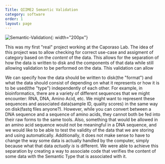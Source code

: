 ```yaml
---
Title: QIIME2 Semantic Validation
category: software
order: 1
layout: page
---
```


![Semantic-Validation](https://drive.google.com/uc?id=17hpLptK4qvWhNVF-7lpdEDEgk4I46qlp){: width="200px"}

This was my first "real" project working at the Caporaso Lab. The idea of this
project was to allow checking for correct use-case and assigment of category
based on the _content_ of the data. This allows for the separation of how the
data is written to disk and the components of that data while still allowing
validation to be performed on the data. This validation can allow 

We can specify how the data should be written to disk(the "format") and what
the data should consist of depending on what it represents or how it is to be
used(the "type") independently of each other. For example, in bioinformatics,
there are a variety of different sequences that we might encounter: RNA, DNA,
Amino Acid, etc. We might want to represent these sequences and associated
data(sample ID, quality scores) in the same way on disk(fastq files anyone?).
However, while you can convert between a DNA sequence and a sequence of amino
acids, they cannot both be fed into their raw forms to the same tools. Also,
something that would be allowed in an amino acid sequence would not be
meaningful in a DNA sequence, and we would like to be able to test the
validity of the data that we are storing and using automatically.
Additionally, it does not make sense to have to change the way some data is
actually handled by the computer, simply because what that data _actually is_
is different. We were able to achieve this separation by creating a way to
associate code that verifies the content of some data with the Semantic Type
that is associated with it.
